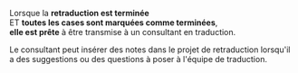 ﻿---
titre : Prêt pour le consultant et ses notes (3.2e)
---

Lorsque la **retraduction est terminée**   
ET **toutes les cases sont marquées comme terminées**,   
**elle est prête** à être transmise à un consultant en traduction.

Le consultant peut insérer des notes dans le projet de retraduction lorsqu'il a des suggestions ou des questions à poser à l'équipe de traduction.
